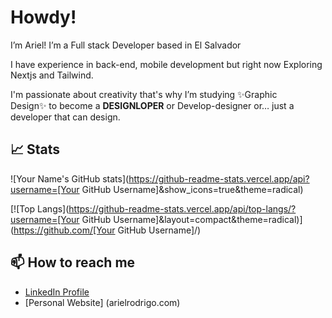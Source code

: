 
# Howdy!
 I’m Ariel! I’m a Full stack Developer based in El Salvador 

I have experience in back-end, mobile development but right now Exploring Nextjs and Tailwind.

 I'm passionate about creativity that's why I’m studying ✨Graphic Design✨ to become a **DESIGNLOPER** or Develop-designer or… just a developer that can design.



## 📈 Stats

![Your Name's GitHub stats](https://github-readme-stats.vercel.app/api?username=[Your GitHub Username]&show_icons=true&theme=radical)

[![Top Langs](https://github-readme-stats.vercel.app/api/top-langs/?username=[Your GitHub Username]&layout=compact&theme=radical)](https://github.com/[Your GitHub Username]/)


## 📫 How to reach me

- [LinkedIn Profile](https://www.linkedin.com/in/arielrodrigo/)
- [Personal Website] (arielrodrigo.com)
